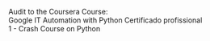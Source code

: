 Audit to the Coursera Course:  
Google IT Automation with Python Certificado profissional  
    1 - Crash Course on Python